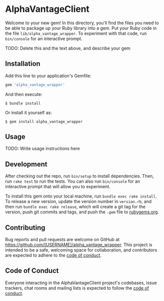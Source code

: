 # AlphaVantageClient

Welcome to your new gem! In this directory, you'll find the files you need to be able to package up your Ruby library into a gem. Put your Ruby code in the file `lib/alpha_vantage_wrapper`. To experiment with that code, run `bin/console` for an interactive prompt.

TODO: Delete this and the text above, and describe your gem

## Installation

Add this line to your application's Gemfile:

```ruby
gem 'alpha_vantage_wrapper'
```

And then execute:

    $ bundle install

Or install it yourself as:

    $ gem install alpha_vantage_wrapper

## Usage

TODO: Write usage instructions here

## Development

After checking out the repo, run `bin/setup` to install dependencies. Then, run `rake test` to run the tests. You can also run `bin/console` for an interactive prompt that will allow you to experiment.

To install this gem onto your local machine, run `bundle exec rake install`. To release a new version, update the version number in `version.rb`, and then run `bundle exec rake release`, which will create a git tag for the version, push git commits and tags, and push the `.gem` file to [rubygems.org](https://rubygems.org).

## Contributing

Bug reports and pull requests are welcome on GitHub at https://github.com/[USERNAME]/alpha_vantage_wrapper. This project is intended to be a safe, welcoming space for collaboration, and contributors are expected to adhere to the [code of conduct](https://github.com/[USERNAME]/alpha_vantage_wrapper/blob/master/CODE_OF_CONDUCT.md).


## Code of Conduct

Everyone interacting in the AlphaVantageClient project's codebases, issue trackers, chat rooms and mailing lists is expected to follow the [code of conduct](https://github.com/[USERNAME]/alpha_vantage_wrapper/blob/master/CODE_OF_CONDUCT.md).

